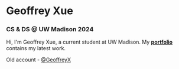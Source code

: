 # Geoffrey Xue  
### CS & DS @ UW Madison 2024
Hi, I'm Geoffrey Xue, a current student at UW Madison. My [**portfolio**](https://geoffreyxue.github.io/website/) contains my latest work.

Old account - [@GeoffreyX](https://github.com/GeoffreyX)
